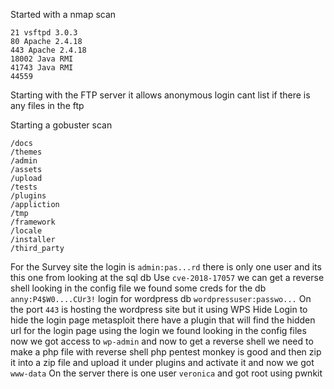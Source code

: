 Started with a nmap scan 
```
21 vsftpd 3.0.3
80 Apache 2.4.18
443 Apache 2.4.18
18002 Java RMI
41743 Java RMI
44559 
```

Starting with the FTP server it allows anonymous login cant list if there is any files in the ftp

Starting a gobuster scan 
```
/docs
/themes
/admin
/assets
/upload
/tests
/plugins
/appliction
/tmp
/framework
/locale
/installer
/third_party
``` 
For the Survey site the login is `admin:pas...rd` there is only one user and its this one from looking at the sql db
Use `cve-2018-17057` we can get a reverse shell looking in the config file we found some creds for the db 
`anny:P4$W0....CUr3!` 
login for wordpress db `wordpressuser:passwo...` 
On the port `443` is hosting the wordpress site but it using WPS Hide Login to hide the login page metasploit there have a plugin that will find the hidden url for the login page using the login we found looking in the config files now we got access to `wp-admin` and now to get a reverse shell we need to make a php file with reverse shell php pentest monkey is good and then zip it into a zip file and upload it under plugins and activate it and now we got `www-data` 
On the server there is one user `veronica` and got root using pwnkit
